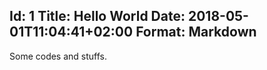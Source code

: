 Id: 1
Title: Hello World
Date: 2018-05-01T11:04:41+02:00
Format: Markdown
--------------

Some codes and stuffs.
